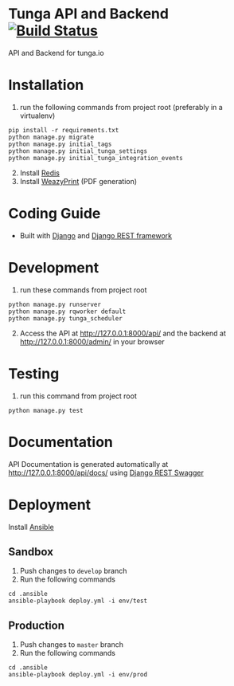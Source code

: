 # Tunga API and Backend [![Build Status](https://travis-ci.org/tunga-io/tunga-api.svg?branch=develop)](https://travis-ci.org/tunga-io/tunga-api)
API and Backend for tunga.io

# Installation
1. run the following commands from project root (preferably in a virtualenv)
```
pip install -r requirements.txt
python manage.py migrate
python manage.py initial_tags
python manage.py initial_tunga_settings
python manage.py initial_tunga_integration_events
```

2. Install [Redis](https://redis.io/)
3. Install [WeazyPrint](http://weasyprint.org/) (PDF generation)

# Coding Guide
* Built with [Django](https://www.djangoproject.com/) and [Django REST framework](http://www.django-rest-framework.org/)

# Development
1. run these commands from project root
```
python manage.py runserver
python manage.py rqworker default
python manage.py tunga_scheduler
```
2. Access the API at http://127.0.0.1:8000/api/ and the backend at http://127.0.0.1:8000/admin/ in your browser

# Testing
1. run this command from project root
```
python manage.py test
```

# Documentation
API Documentation is generated automatically at http://127.0.0.1:8000/api/docs/ using [Django REST Swagger](https://github.com/marcgibbons/django-rest-swagger)

# Deployment
Install [Ansible](https://www.ansible.com/)

## Sandbox
1. Push changes to `develop` branch
2. Run the following commands
```
cd .ansible
ansible-playbook deploy.yml -i env/test
```

## Production
1. Push changes to `master` branch
2. Run the following commands
```
cd .ansible
ansible-playbook deploy.yml -i env/prod
```



